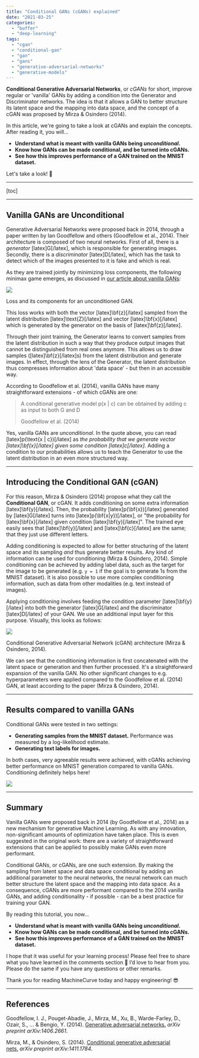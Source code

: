 ```yaml
---
title: "Conditional GANs (cGANs) explained"
date: "2021-03-25"
categories:
  - "buffer"
  - "deep-learning"
tags:
  - "cgan"
  - "conditional-gan"
  - "gan"
  - "gans"
  - "generative-adversarial-networks"
  - "generative-models"
---
```


**Conditional Generative Adversarial Networks**, or _cGANs_ for short, improve regular or 'vanilla' GANs by adding a condition into the Generator and Discriminator networks. The idea is that it allows a GAN to better structure its latent space and the mapping into data space, and the concept of a cGAN was proposed by Mirza & Osindero (2014).

In this article, we're going to take a look at cGANs and explain the concepts. After reading it, you will...

- **Understand what is meant with vanilla GANs being _unconditional_.**
- **Know how GANs can be made conditional, and be turned into cGANs.**
- **See how this improves performance of a GAN trained on the MNIST dataset.**

Let's take a look! 🚀

* * *

\[toc\]

* * *

## Vanilla GANs are Unconditional

Generative Adversarial Networks were proposed back in 2014, through a paper written by Ian Goodfellow and others (Goodfellow et al., 2014). Their architecture is composed of two neural networks. First of all, there is a _generator_ \[latex\]G\[/latex\], which is responsible for generating images. Secondly, there is a _discriminator_ \[latex\]D\[/latex\], which has the task to detect which of the images presented to it is fake and which is real.

As they are trained jointly by minimizing loss components, the following minimax game emerges, as discussed in [our article about vanilla GANs](https://www.machinecurve.com/index.php/2021/03/23/generative-adversarial-networks-a-gentle-introduction/):

![](images/image-1-1024x401.png)

Loss and its components for an unconditioned GAN.

This loss works with both the vector \[latex\]\\bf{z}\[/latex\] sampled from the latent distribution \[latex\]\\text{Z}\[/latex\] and vector \[latex\]\\bf{x}\[/latex\] which is generated by the generator on the basis of \[latex\]\\bf{z}\[/latex\].

Through their joint training, the Generator learns to convert samples from the latent distribution in such a way that they produce output images that cannot be distinguished from real ones anymore. This allows us to draw samples (\[latex\]\\bf{z}\[/latex\]s) from the latent distribution and generate images. In effect, through the lens of the Generator, the latent distribution thus compresses information about 'data space' - but then in an accessible way.

According to Goodfellow et al. (2014), vanilla GANs have many straightforward extensions - of which cGANs are one:

> A conditional generative model p(x | c) can be obtained by adding c as input to both G and D
>
> Goodfellow et al. (2014)

Yes, vanilla GANs are _unconditional_. In the quote above, you can read \[latex\]p(\\text{x | c})\[/latex\] as _the probability that we generate vector \[latex\]\\bf{x}\[/latex\] given some condition \[latex\]c\[/latex\]._ Adding a condition to our probabilities allows us to teach the Generator to use the latent distribution in an even more structured way.

* * *

## Introducing the Conditional GAN (cGAN)

For this reason, Mirza & Osindero (2014) propose what they call the **Conditional GAN**, or cGAN. It adds conditioning on some extra information \[latex\]\\bf{y}\[/latex\]. Then, the probability \[latex\]p(\\bf{x})\[/latex\] generated by \[latex\]G\[/latex\] turns into \[latex\]p(\\bf{x|y})\[/latex\], or "the probability for \[latex\]\\bf{x}\[/latex\] given condition \[latex\]\\bf{y}\[/latex\]". The trained eye easily sees that \[latex\]\\bf{y}\[/latex\] and \[latex\]\\bf{c}\[/latex\] are the same; that they just use different letters.

Adding conditioning is expected to allow for better structuring of the latent space and its sampling _and_ thus generate better results. Any kind of information can be used for conditioning (Mirza & Osindero, 2014). Simple conditioning can be achieved by adding label data, such as the target for the image to be generated (e.g. `y = 1` if the goal is to generate 1s from the MNIST dataset). It is also possible to use more complex conditioning information, such as data from other modalities (e.g. text instead of images).

Applying conditioning involves feeding the condition parameter \[latex\]\\bf{y}\[/latex\] into both the generator \[latex\]G\[/latex\] and the discriminator \[latex\]D\[/latex\] of your GAN. We use an additional input layer for this purpose. Visually, this looks as follows:

![](images/image-5-1024x875.png)

Conditional Generative Adversarial Network (cGAN) architecture (Mirza & Osindero, 2014).

We can see that the conditioning information is first concatenated with the latent space or generation and then further processed. It's a straightforward expansion of the vanilla GAN. No other significant changes to e.g. hyperparameters were applied compared to the Goodfellow et al. (2014) GAN, at least according to the paper (Mirza & Osindero, 2014).

* * *

## Results compared to vanilla GANs

Conditional GANs were tested in two settings:

- **Generating samples from the MNIST dataset.** Performance was measured by a log-likelihood estimate.
- **Generating text labels for images.**

In both cases, very agreeable results were achieved, with cGANs achieving better performance on MNIST generation compared to vanilla GANs. Conditioning definitely helps here!

![](images/mnist.png)

* * *

## Summary

Vanilla GANs were proposed back in 2014 (by Goodfellow et al., 2014) as a new mechanism for generative Machine Learning. As with any innovation, non-significant amounts of optimization have taken place. This is even suggested in the original work: there are a variety of straightforward extensions that can be applied to possibly make GANs even more performant.

Conditional GANs, or cGANs, are one such extension. By making the sampling from latent space and data space conditional by adding an additional parameter to the neural networks, the neural network can much better structure the latent space and the mapping into data space. As a consequence, cGANs are more performant compared to the 2014 vanilla GANs, and adding conditionality - if possible - can be a best practice for training your GAN.

By reading this tutorial, you now...

- **Understand what is meant with vanilla GANs being _unconditional_.**
- **Know how GANs can be made conditional, and be turned into cGANs.**
- **See how this improves performance of a GAN trained on the MNIST dataset.**

I hope that it was useful for your learning process! Please feel free to share what you have learned in the comments section 💬 I’d love to hear from you. Please do the same if you have any questions or other remarks.

Thank you for reading MachineCurve today and happy engineering! 😎

* * *

## References

Goodfellow, I. J., Pouget-Abadie, J., Mirza, M., Xu, B., Warde-Farley, D., Ozair, S., … & Bengio, Y. (2014). [Generative adversarial networks.](https://arxiv.org/abs/1406.2661) _arXiv preprint arXiv:1406.2661_.

Mirza, M., & Osindero, S. (2014). [Conditional generative adversarial nets.](https://arxiv.org/abs/1411.1784) _arXiv preprint arXiv:1411.1784_.
